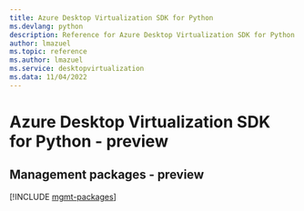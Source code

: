 ```yaml
---
title: Azure Desktop Virtualization SDK for Python
ms.devlang: python
description: Reference for Azure Desktop Virtualization SDK for Python
author: lmazuel
ms.topic: reference
ms.author: lmazuel
ms.service: desktopvirtualization
ms.data: 11/04/2022
---
```

# Azure Desktop Virtualization SDK for Python - preview

## Management packages - preview
[!INCLUDE [mgmt-packages](desktop-virtualization-mgmt-index.md)]